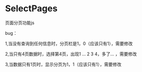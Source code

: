 # SelectPages

页面分页功能js

bug：

  1,当没有查询到任何信息时，分页栏是1，0（应该只有1），需要修改
  
  2,当只有4页数据时，选择第4页，出现1 ... 2 3 4，多了... ，需要修改
  
  3,当数据只有1页时，显示分页为1，1（应该只有1），需要修改
